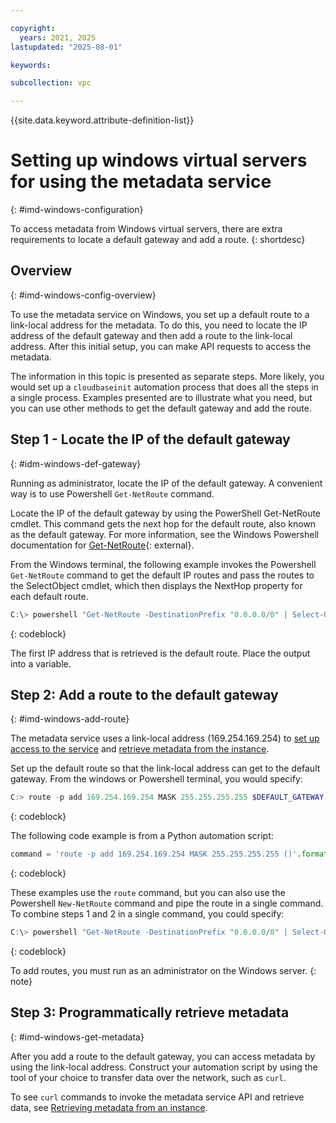 ```yaml
---

copyright:
  years: 2021, 2025
lastupdated: "2025-08-01"

keywords:

subcollection: vpc

---
```


{{site.data.keyword.attribute-definition-list}}

# Setting up windows virtual servers for using the metadata service
{: #imd-windows-configuration}

To access metadata from Windows virtual servers, there are extra requirements to locate a default gateway and add a route.
{: shortdesc}

## Overview
{: #imd-windows-config-overview}

To use the metadata service on Windows, you set up a default route to a link-local address for the metadata. To do this, you need to locate the IP address of the default gateway and then add a route to the link-local address. After this initial setup, you can make API requests to access the metadata.

The information in this topic is presented as separate steps. More likely, you would set up a `cloudbaseinit` automation process that does all the steps in a single process. Examples presented are to illustrate what you need, but you can use other methods to get the default gateway and add the route.

## Step 1 - Locate the IP of the default gateway
{: #idm-windows-def-gateway}

Running as administrator, locate the IP of the default gateway. A convenient way is to use Powershell `Get-NetRoute` command.

Locate the IP of the default gateway by using the PowerShell Get-NetRoute cmdlet. This command gets the next hop for the default route, also known as the default gateway. For more information, see the Windows Powershell documentation for [Get-NetRoute](https://learn.microsoft.com/en-us/powershell/module/nettcpip/get-netroute?view=windowsserver2019-ps){: external}.

From the Windows terminal, the following example invokes the Powershell `Get-NetRoute` command to get the default IP routes and pass the routes to the SelectObject cmdlet, which then displays the NextHop property for each default route.

```powershell
C:\> powershell "Get-NetRoute -DestinationPrefix "0.0.0.0/0" | Select-Object -ExpandProperty "NextHop""
```
{: codeblock}

The first IP address that is retrieved is the default route. Place the output into a variable.

## Step 2: Add a route to the default gateway
{: #imd-windows-add-route}

The metadata service uses a link-local address (169.254.169.254) to [set up access to the service](/docs/vpc?topic=vpc-imd-configure-service) and [retrieve metadata from the instance](/docs/vpc?topic=vpc-imd-access-instance-metadata).

Set up the default route so that the link-local address can get to the default gateway. From the windows or Powershell terminal, you would specify:

```powershell
C:> route -p add 169.254.169.254 MASK 255.255.255.255 $DEFAULT_GATEWAY
```
{: codeblock}

The following code example is from a Python automation script:

```python
command = 'route -p add 169.254.169.254 MASK 255.255.255.255 ()'.format(default_gateway)
```
{: codeblock}

These examples use the `route` command, but you can also use the Powershell `New-NetRoute` command and pipe the route in a single command. To combine steps 1 and 2 in a single command, you could specify:

```powershell
C:\> powershell "Get-NetRoute -DestinationPrefix "0.0.0.0/0" | Select-Object -ExpandProperty "NextHop" | New-NetRoute"
```
{: codeblock}

To add routes, you must run as an administrator on the Windows server.
{: note}

## Step 3: Programmatically retrieve metadata
{: #imd-windows-get-metadata}

After you add a route to the default gateway, you can access metadata by using the link-local address. Construct your automation script by using the tool of your choice to transfer data over the network, such as `curl`.

To see `curl` commands to invoke the metadata service API and retrieve data, see [Retrieving metadata from an instance](/docs/vpc?topic=vpc-imd-access-instance-metadata&interface=api#imd-access-md-use).
